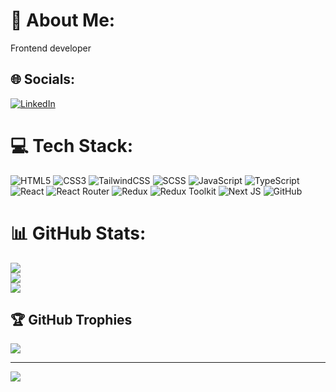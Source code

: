 # 💫 About Me:
Frontend developer 


## 🌐 Socials:
 [![LinkedIn](https://img.shields.io/badge/LinkedIn-%230077B5.svg?logo=linkedin&logoColor=white)](https://linkedin.com/in/RuslanAlisherov) 

# 💻 Tech Stack:
![HTML5](https://img.shields.io/badge/html5-%23E34F26.svg?style=for-the-badge&logo=html5&logoColor=white)
![CSS3](https://img.shields.io/badge/css3-%231572B6.svg?style=for-the-badge&logo=css3&logoColor=white)
![TailwindCSS](https://img.shields.io/badge/tailwindcss-%2338B2AC.svg?style=for-the-badge&logo=tailwind-css&logoColor=white)
![SCSS](https://img.shields.io/badge/Sass-hotpink.svg?style=for-the-badge&logo=SASS&logoColor=white)
![JavaScript](https://img.shields.io/badge/javascript-%23323330.svg?style=for-the-badge&logo=javascript&logoColor=%23F7DF1E)
![TypeScript](https://img.shields.io/badge/typescript-%23007ACC.svg?style=for-the-badge&logo=typescript&logoColor=white)
![React](https://img.shields.io/badge/react-%2320232a.svg?style=for-the-badge&logo=react&logoColor=%2361DAFB)
![React Router](https://img.shields.io/badge/React_Router-CA4245?style=for-the-badge&logo=react-router&logoColor=white)
![Redux](https://img.shields.io/badge/redux-%23593d88.svg?style=for-the-badge&logo=redux&logoColor=white)
![Redux Toolkit](https://img.shields.io/badge/redux_toolkit-%23593d88.svg?style=for-the-badge&logo=redux&logoColor=white)
![Next JS](https://img.shields.io/badge/next.js-%23000000.svg?style=for-the-badge&logo=next.js&logoColor=white)
![GitHub](https://img.shields.io/badge/github-%23121011.svg?style=for-the-badge&logo=github&logoColor=white)


# 📊 GitHub Stats:
![](https://github-readme-stats.vercel.app/api?username=Alisherov017&theme=dark&hide_border=false&include_all_commits=false&count_private=true)<br/>
![](https://github-readme-streak-stats.herokuapp.com/?user=Alisherov017&theme=dark&hide_border=false)<br/>
![](https://github-readme-stats.vercel.app/api/top-langs/?username=Alisherov017&theme=dark&hide_border=false&include_all_commits=false&count_private=true&layout=compact)

## 🏆 GitHub Trophies
![](https://github-profile-trophy.vercel.app/?username=Alisherov017&theme=radical&no-frame=false&no-bg=false&margin-w=4)

---
[![](https://visitcount.itsvg.in/api?id=Alisherov017&icon=5&color=13)](https://visitcount.itsvg.in)

<!-- Proudly created with GPRM ( https://gprm.itsvg.in ) -->
